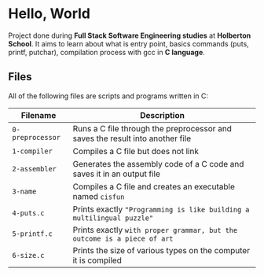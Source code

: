 # Hello, World

Project done during **Full Stack Software Engineering studies** at **Holberton School**. It aims to learn about what is entry point, basics commands (puts, printf, putchar), compilation process with gcc in **C language**.

## Files

All of the following files are scripts and programs written in C:

| Filename         | Description                                                  |
| ---------------- | ------------------------------------------------------------ |
| `0-preprocessor` | Runs a C file through the preprocessor and saves the result into another file |
| `1-compiler`     | Compiles a C file but does not link                          |
| `2-assembler`    | Generates the assembly code of a C code and saves it in an output file |
| `3-name`         | Compiles a C file and creates an executable named `cisfun`   |
| `4-puts.c`       | Prints exactly `"Programming is like building a multilingual puzzle"` |
| `5-printf.c`     | Prints exactly `with proper grammar, but the outcome is a piece of art` |
| `6-size.c`       | Prints the size of various types on the computer it is compiled |







